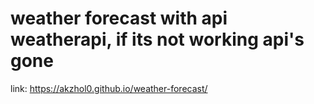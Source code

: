 ﻿# weather forecast with api weatherapi, if its not working api's gone
link: https://akzhol0.github.io/weather-forecast/
